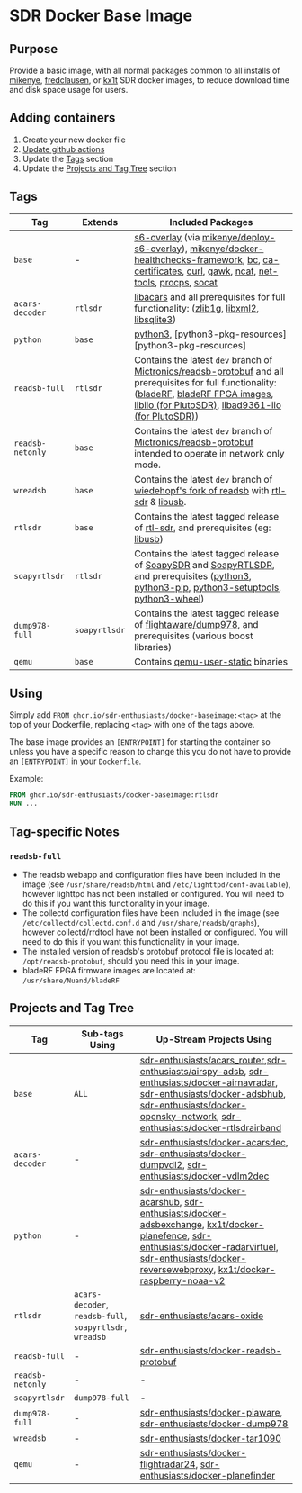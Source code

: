 # SDR Docker Base Image

## Purpose

Provide a basic image, with all normal packages common to all installs of [mikenye][mikenye], [fredclausen][fredclausen], or [kx1t][kx1t] SDR docker images, to reduce download time and disk space usage for users.

## Adding containers

1) Create your new docker file
2) [Update github actions](Add-New-Container-Template.MD)
3) Update the [Tags](#tags) section
4) Update the [Projects and Tag Tree](#projects-and-tag-tree) section

## Tags

| Tag | Extends | Included Packages |
| --- | ------- | ------------------|
| `base` | - | [s6-overlay][s6-overlay] (via [mikenye/deploy-s6-overlay][mikenye/deploy-s6-overlay]), [mikenye/docker-healthchecks-framework][mikenye/docker-healthchecks-framework], [bc][bc], [ca-certificates][ca-certificates], [curl][curl], [gawk][gawk], [ncat][ncat], [net-tools][net-tools], [procps][procps], [socat][socat] |
| `acars-decoder` | `rtlsdr` | [libacars][libacars] and all prerequisites for full functionality: ([zlib1g][zlib1g], [libxml2][libxml2], [libsqlite3][libsqlite3]) |
| `python` | `base` | [python3][python3], [python3-pkg-resources][python3-pkg-resources] |
| `readsb-full` | `rtlsdr` | Contains the latest `dev` branch of [Mictronics/readsb-protobuf] and all prerequisites for full functionality: ([bladeRF][bladeRF], [bladeRF FPGA images][bladeRF FPGA images], [libiio (for PlutoSDR)][libiio], [libad9361-iio (for PlutoSDR)][libad9361-iio]) |
| `readsb-netonly` | `base` | Contains the latest `dev` branch of [Mictronics/readsb-protobuf][Mictronics/readsb-protobuf] intended to operate in network only mode. |
| `wreadsb` | `base` | Contains the latest `dev` branch of [wiedehopf's fork of readsb][wiedehopf/readsb] with [rtl-sdr][rtl-sdr] & [libusb][libusb]. |
| `rtlsdr` | `base` | Contains the latest tagged release of [rtl-sdr][rtl-sdr], and prerequisites (eg: [libusb][libusb]) |
| `soapyrtlsdr` | `rtlsdr` | Contains the latest tagged release of [SoapySDR][SoapySDR] and [SoapyRTLSDR][SoapyRTLSDR], and prerequisites ([python3][python3], [python3-pip][python3-pip], [python3-setuptools][python3-setuptools], [python3-wheel][python3-wheel]) |
| `dump978-full` | `soapyrtlsdr` | Contains the latest tagged release of [flightaware/dump978][flightaware/dump978], and prerequisites (various boost libraries) |
| `qemu` | `base` | Contains [qemu-user-static][qemu-user-static] binaries |

## Using

Simply add `FROM ghcr.io/sdr-enthusiasts/docker-baseimage:<tag>` at the top of your Dockerfile, replacing `<tag>` with one of the tags above.

The base image provides an `[ENTRYPOINT]` for starting the container so unless you have a specific reason to change this you do not have to provide an `[ENTRYPOINT]` in your `Dockerfile`.

Example:

```Dockerfile
FROM ghcr.io/sdr-enthusiasts/docker-baseimage:rtlsdr
RUN ...
```

## Tag-specific Notes

### `readsb-full`

* The readsb webapp and configuration files have been included in the image (see `/usr/share/readsb/html` and `/etc/lighttpd/conf-available`), however lighttpd has not been installed or configured. You will need to do this if you want this functionality in your image.
* The collectd configuration files have been included in the image (see `/etc/collectd/collectd.conf.d` and `/usr/share/readsb/graphs`), however collectd/rrdtool have not been installed or configured. You will need to do this if you want this functionality in your image.
* The installed version of readsb's protobuf protocol file is located at: `/opt/readsb-protobuf`, should you need this in your image.
* bladeRF FPGA firmware images are located at: `/usr/share/Nuand/bladeRF`

## Projects and Tag Tree

| Tag               | Sub-tags Using                 | Up-Stream Projects Using |
| ----------------- | ------------------------------ | ------------------------ |
| `base`            | `ALL`                          | [sdr-enthusiasts/acars_router][acars_router],[sdr-enthusiasts/airspy-adsb][airspy], [sdr-enthusiasts/docker-airnavradar][docker-airnavradar], [sdr-enthusiasts/docker-adsbhub][docker-adsbhub], [sdr-enthusiasts/docker-opensky-network][docker-opensky-network], [sdr-enthusiasts/docker-rtlsdrairband][docker-rtlsdrairband] |
| `acars-decoder`   | -                              | [sdr-enthusiasts/docker-acarsdec][docker-acarsdec], [sdr-enthusiasts/docker-dumpvdl2][docker-dumpvdl2], [sdr-enthusiasts/docker-vdlm2dec][docker-vdlm2dec] |
| `python`          | -                              | [sdr-enthusiasts/docker-acarshub][docker-acarshub], [sdr-enthusiasts/docker-adsbexchange][docker-adsbexchange], [kx1t/docker-planefence][docker-planefence], [sdr-enthusiasts/docker-radarvirtuel][docker-radarvirtuel], [sdr-enthusiasts/docker-reversewebproxy][docker-reversewebproxy], [kx1t/docker-raspberry-noaa-v2][docker-raspberry-noaa-v2] |
| `rtlsdr`          | `acars-decoder`, `readsb-full`, `soapyrtlsdr`, `wreadsb` | [sdr-enthusiasts/acars-oxide][acars-oxide] |
| `readsb-full`     | -                              | [sdr-enthusiasts/docker-readsb-protobuf][docker-readsb-protobuf] |
| `readsb-netonly`  | -                              | - |
| `soapyrtlsdr`     | `dump978-full`                 | - |
| `dump978-full`    | -                              | [sdr-enthusiasts/docker-piaware][docker-piaware], [sdr-enthusiasts/docker-dump978][docker-dump978]  |
| `wreadsb`         | -                              | [sdr-enthusiasts/docker-tar1090][docker-tar1090] |
| `qemu`            | -                              | [sdr-enthusiasts/docker-flightradar24][docker-flightradar24], [sdr-enthusiasts/docker-planefinder][docker-planefinder] |

<!-- links below here -->
[acars_router]: https://github.com/sdr-enthusiasts/acars-router
[acars-oxide]: https://github.com/sdr-enthusiasts/acars-oxide
[airspy]: https://github.com/sdr-enthusiasts/airspy_adsb
[bc]: https://packages.debian.org/stable/bc
[bladeRF FPGA images]: https://www.nuand.com/fpga_images/
[bladeRF]: https://github.com/Nuand/bladeRF
[ca-certificates]: https://packages.debian.org/stable/ca-certificates
[curl]: https://packages.debian.org/stable/curl
[docker-acarsdec]: https://github.com/sdr-enthusiasts/docker-acarsdec
[docker-acarshub]: https://github.com/sdr-enthusiasts/docker-acarshub
[docker-adsbexchange]: https://github.com/sdr-enthusiasts/docker-adsbexchange
[docker-adsbhub]: https://github.com/sdr-enthusiasts/docker-adsbhub
[docker-dump978]: https://github.com/sdr-enthusiasts/docker-dump978
[docker-dumpvdl2]: https://github.com/sdr-enthusiasts/docker-dumpvdl2
[docker-flightradar24]: https://github.com/sdr-enthusiasts/docker-flightradar24
[docker-opensky-network]: https://github.com/sdr-enthusiasts/docker-opensky-network
[docker-piaware]: https://github.com/sdr-enthusiasts/docker-piaware
[docker-planefence]: http://github.com/kx1t/docker-planefence
[docker-planefinder]: https://github.com/sdr-enthusiasts/docker-planefinder
[docker-airnavradar]: https://github.com/sdr-enthusiasts/docker-airnavradar
[docker-radarvirtuel]: https://github.com/sdr-enthusiasts/docker-radarvirtuel
[docker-raspberry-noaa-v2]: https://github.com/kx1t/docker-raspberry-noaa-v2
[docker-readsb-protobuf]: https://github.com/sdr-enthusiasts/docker-readsb-protobuf
[docker-reversewebproxy]: https://github.com/sdr-enthusiasts/docker-reversewebproxy
[docker-rtlsdrairband]: https://github.com/sdr-enthusiasts/docker-rtlsdrairband
[docker-tar1090]: https://github.com/sdr-enthusiasts/docker-tar1090
[docker-vdlm2dec]: https://github.com/sdr-enthusiasts/docker-vdlm2dec
[flightaware/dump978]: https://github.com/flightaware/dump978
[fredclausen]: https://github.com/fredclausen
[gawk]: https://packages.debian.org/stable/gawk
[kx1t]: https://github.com/kx1t/
[libacars]: https://github.com/szpajder/libacars
[libad9361-iio]: https://github.com/analogdevicesinc/libad9361-iio
[libiio]: https://github.com/analogdevicesinc/libiio
[libsqlite3]: https://packages.debian.org/stable/libsqlite3
[libusb]: https://packages.debian.org/stable/libusb-1.0-0
[libxml2]: https://packages.debian.org/stable/libxml2
[Mictronics/readsb-protobuf]: https://github.com/Mictronics/readsb-protobuf
[mikenye]: https://github.com/mikenye/
[mikenye/deploy-s6-overlay]: https://github.com/mikenye/deploy-s6-overlay
[mikenye/docker-healthchecks-framework]: https://github.com/mikenye/docker-healthchecks-framework
[ncat]: https://packages.debian.org/stable/ncat
[net-tools]: https://packages.debian.org/stable/net-tools
[procps]: https://packages.debian.org/stable/procps
[python3-pip]: https://packages.debian.org/stable/python3-pip
[python3-setuptools]: https://packages.debian.org/stable/python3-setuptools
[python3-wheel]: https://packages.debian.org/stable/python3-wheel
[python3]: https://packages.debian.org/stable/python3
[qemu-user-static]: https://packages.debian.org/stable/qemu-user-static
[rtl-sdr]: https://osmocom.org/projects/rtl-sdr/
[s6-overlay]: https://github.com/just-containers/s6-overlay
[SoapyRTLSDR]: https://github.com/pothosware/SoapyRTLSDR
[SoapySDR]: https://github.com/pothosware/SoapySDR
[socat]: https://packages.debian.org/stable/socat
[wiedehopf/readsb]: https://github.com/wiedehopf/readsb
[zlib1g]: https://packages.debian.org/stable/zlib1g
